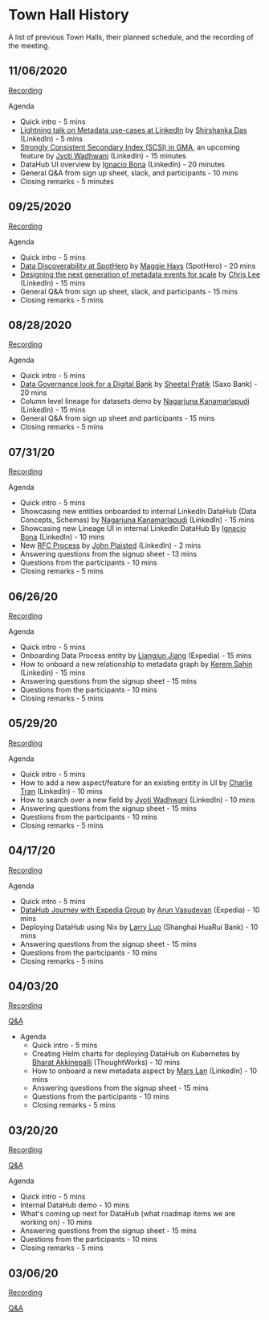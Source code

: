 # Town Hall History

A list of previous Town Halls, their planned schedule, and the recording of the meeting.

## 11/06/2020

[Recording](https://linkedin.zoom.us/rec/share/0yvjZ2fOzVmD8aaDo3lC59fXivmYG3EnF0U9tMVgKs827595usvSoIhtFUPjZCsU.b915nLRkw6iQlnoD)

Agenda

- Quick intro - 5 mins
- [Lightning talk on Metadata use-cases at LinkedIn](https://github.com/linkedin/datahub/blob/master/docs/demo/Metadata%20Use-Cases%20at%20LinkedIn%20-%20Lightning%20Talk.pdf) by [Shirshanka Das](https://www.linkedin.com/in/shirshankadas/) (LinkedIn) - 5 mins
- [Strongly Consistent Secondary Index (SCSI) in GMA](https://github.com/linkedin/datahub/blob/master/docs/demo/Datahub%20-%20Strongly%20Consistent%20Secondary%20Indexing.pdf), an upcoming feature by [Jyoti Wadhwani](https://www.linkedin.com/in/jyotiwadhwani/) (LinkedIn) - 15 minutes
- DataHub UI overview by [Ignacio Bona](https://www.linkedin.com/in/ignaciobona) (LinkedIn) - 20 minutes
- General Q&A from sign up sheet, slack, and participants - 10 mins
- Closing remarks - 5 minutes


## 09/25/2020

[Recording](https://linkedin.zoom.us/rec/share/uEQ2pRY0BHbVqk_sOTVRm05VXJ0xM_zKJ26yzfCBqNZItiBht__k_juCCahJ37QK.IKAU9qA_0qdURX4_)

Agenda

- Quick intro - 5 mins
- [Data Discoverability at SpotHero](https://github.com/linkedin/datahub/blob/master/docs/demo/Data%20Discoverability%20at%20SpotHero.pdf) by [Maggie Hays](https://www.linkedin.com/in/maggie-hays/) (SpotHero) - 20 mins
- [Designing the next generation of metadata events for scale](https://github.com/linkedin/datahub/blob/master/docs/demo/Designing%20the%20next%20generation%20of%20metadata%20events%20for%20scale.pdf) by [Chris Lee](https://www.linkedin.com/in/chrisleecmu/) (LinkedIn) - 15 mins
- General Q&A from sign up sheet, slack, and participants - 15 mins
- Closing remarks - 5 mins

## 08/28/2020

[Recording](https://linkedin.zoom.us/rec/share/vMBfcb31825IBZ3T71_wffM_GNv3T6a8hicf8_dcfzQlhfFxl5i_CPVKcmYaZA)


Agenda
- Quick intro - 5 mins
- [Data Governance look for a Digital Bank](https://www.slideshare.net/SheetalPratik/linkedinsaxobankdataworkbench) by [Sheetal Pratik](https://www.linkedin.com/in/sheetalpratik/) (Saxo Bank) - 20 mins
- Column level lineage for datasets demo by [Nagarjuna Kanamarlapudi](https://www.linkedin.com/in/nagarjunak/) (LinkedIn) - 15 mins
- General Q&A from sign up sheet and participants - 15 mins
- Closing remarks - 5 mins

## 07/31/20

[Recording](https://bluejeans.com/s/wjnDRJevi5z/)

Agenda
  * Quick intro - 5 mins
  * Showcasing new entities onboarded to internal LinkedIn DataHub (Data Concepts, Schemas) by [Nagarjuna Kanamarlapudi](https://www.linkedin.com/in/nagarjunak) (LinkedIn) - 15 mins
  * Showcasing new Lineage UI in internal LinkedIn DataHub By [Ignacio Bona](https://www.linkedin.com/in/ignaciobona) (LinkedIn) - 10 mins
  * New [RFC Process](https://github.com/linkedin/datahub/blob/master/docs/rfc.md) by [John Plaisted](https://www.linkedin.com/in/john-plaisted-49a00a78/) (LinkedIn) - 2 mins
  * Answering questions from the signup sheet - 13 mins
  * Questions from the participants - 10 mins
  * Closing remarks - 5 mins
  
## 06/26/20

[Recording](https://bluejeans.com/s/yILyR/)

Agenda
  * Quick intro - 5 mins
  * Onboarding Data Process entity by [Liangjun Jiang](https://github.com/liangjun-jiang) (Expedia) - 15 mins
  * How to onboard a new relationship to metadata graph by [Kerem Sahin](https://github.com/keremsahin1) (Linkedin) - 15 mins
  * Answering questions from the signup sheet - 15 mins
  * Questions from the participants - 10 mins
  * Closing remarks - 5 mins

## 05/29/20

[Recording](https://bluejeans.com/s/GCAzY)

Agenda
  * Quick intro - 5 mins
  * How to add a new aspect/feature for an existing entity in UI by [Charlie Tran](https://www.linkedin.com/in/charlie-tran/) (LinkedIn) - 10 mins
  * How to search over a new field by [Jyoti Wadhwani](https://www.linkedin.com/in/jyotiwadhwani/) (LinkedIn) - 10 mins
  * Answering questions from the signup sheet - 15 mins
  * Questions from the participants - 10 mins
  * Closing remarks - 5 mins

## 04/17/20

[Recording](https://bluejeans.com/s/eYRD4)

Agenda
  * Quick intro - 5 mins
  * [DataHub Journey with Expedia Group](https://www.youtube.com/watch?v=ajcRdB22s5o&ab_channel=ArunVasudevan) by [Arun Vasudevan](https://www.linkedin.com/in/arun-vasudevan-55117368/) (Expedia) - 10 mins
  * Deploying DataHub using Nix by [Larry Luo](https://github.com/clojurians-org) (Shanghai HuaRui Bank) - 10 mins
  * Answering questions from the signup sheet - 15 mins
  * Questions from the participants - 10 mins
  * Closing remarks - 5 mins

## 04/03/20

[Recording](https://bluejeans.com/s/vzYpa)

[Q&A](https://docs.google.com/document/d/1ChF9jiJWv9wj3HLLkFYRg7NSYg8Kb0PT7COd7Hf9Zpk/edit?usp=sharing)

- Agenda
  * Quick intro - 5 mins
  * Creating Helm charts for deploying DataHub on Kubernetes by [Bharat Akkinepalli](https://www.linkedin.com/in/bharat-akkinepalli-ba0b7223/) (ThoughtWorks) - 10 mins
  * How to onboard a new metadata aspect by [Mars Lan](https://www.linkedin.com/in/marslan) (LinkedIn) - 10 mins
  * Answering questions from the signup sheet - 15 mins
  * Questions from the participants - 10 mins
  * Closing remarks - 5 mins

## 03/20/20

[Recording](https://bluejeans.com/s/FSKEF)

[Q&A](https://docs.google.com/document/d/1vQ6tAGXsVafnPIcZv1GSYgnTJJXFOACa1aWzOQjiGHI/edit)

Agenda
  * Quick intro - 5 mins
  * Internal DataHub demo - 10 mins
  * What's coming up next for DataHub (what roadmap items we are working on) - 10 mins
  * Answering questions from the signup sheet - 15 mins
  * Questions from the participants - 10 mins
  * Closing remarks - 5 mins

## 03/06/20

[Recording](https://bluejeans.com/s/vULMG)

[Q&A](https://docs.google.com/document/d/1N_VGqlH9CD-54LBsVlpcK2Cf2Mgmuzq79EvN9qgBqtQ/edit)

